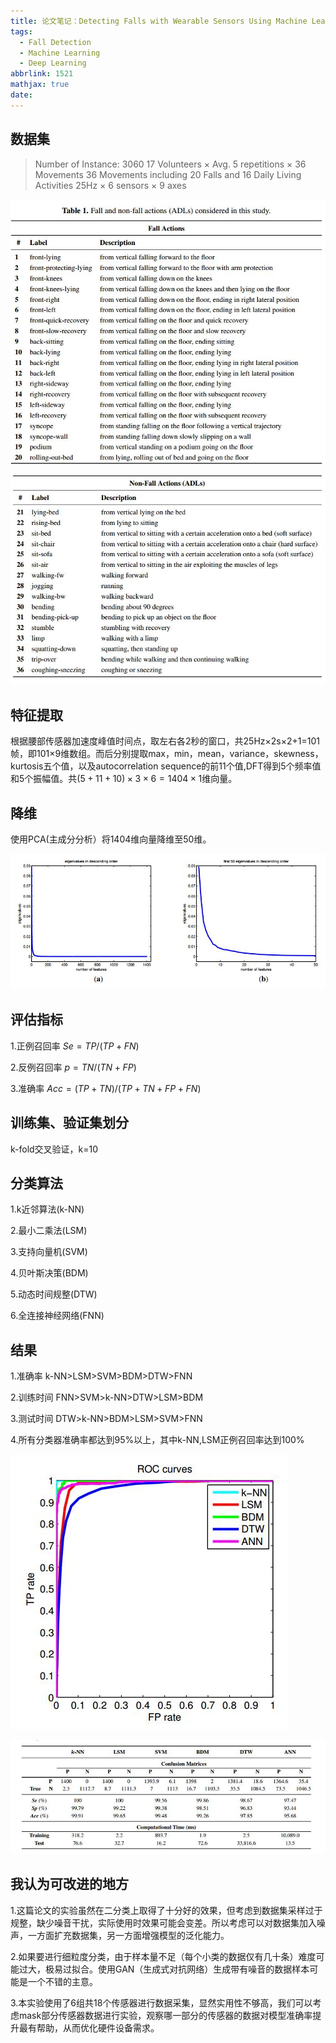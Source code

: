 ```yaml
---
title: 论文笔记：Detecting Falls with Wearable Sensors Using Machine Learning Techniques
tags:
  - Fall Detection
  - Machine Learning
  - Deep Learning
abbrlink: 1521
mathjax: true
date:
---
```


## 数据集

> Number of Instance: 3060
> 17 Volunteers × Avg. 5 repetitions × 36 Movements
> 36 Movements including 20 Falls and 16 Daily Living Activities
> 25Hz  × 6 sensors × 9 axes

![](/images/fig0.jpg)

![](/images/fig1.jpg)

## 特征提取

根据腰部传感器加速度峰值时间点，取左右各2秒的窗口，共25Hz×2s×2+1=101帧，即101×9维数组。而后分别提取max，min，mean，variance，skewness，kurtosis五个值，以及autocorrelation sequence的前11个值,DFT得到5个频率值和5个振幅值。共$(5+11+10)×3×6=1404×1$维向量。

## 降维
使用PCA(主成分分析）将1404维向量降维至50维。

![](/images/fig2.jpg)

## 评估指标
1.正例召回率 $Se=TP/(TP+FN)$

2.反例召回率 $p=TN/(TN+FP)$

3.准确率 $Acc=(TP+TN)/(TP+TN+FP+FN)$

## 训练集、验证集划分
k-fold交叉验证，k=10
    
## 分类算法

1.k近邻算法(k-NN)

2.最小二乘法(LSM)

3.支持向量机(SVM)

4.贝叶斯决策(BDM)

5.动态时间规整(DTW)

6.全连接神经网络(FNN)
    
## 结果

1.准确率  k-NN>LSM>SVM>BDM>DTW>FNN

2.训练时间  FNN>SVM>k-NN>DTW>LSM>BDM

3.测试时间  DTW>k-NN>BDM>LSM>SVM>FNN

4.所有分类器准确率都达到95%以上，其中k-NN,LSM正例召回率达到100%

![](/images/fig3.jpg)

![](/images/fig4.jpg)

## 我认为可改进的地方

1.这篇论文的实验虽然在二分类上取得了十分好的效果，但考虑到数据集采样过于规整，缺少噪音干扰，实际使用时效果可能会变差。所以考虑可以对数据集加入噪声，一方面扩充数据集，另一方面增强模型的泛化能力。

2.如果要进行细粒度分类，由于样本量不足（每个小类的数据仅有几十条）难度可能过大，极易过拟合。使用GAN（生成式对抗网络）生成带有噪音的数据样本可能是一个不错的主意。

3.本实验使用了6组共18个传感器进行数据采集，显然实用性不够高，我们可以考虑mask部分传感器数据进行实验，观察哪一部分的传感器的数据对模型准确率提升最有帮助，从而优化硬件设备需求。